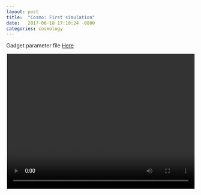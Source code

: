 ```yaml
---
layout: post
title:  "Cosmo: First simulation"
date:   2017-06-18 17:10:24 -0800
categories: cosmology
---
```


Gadget parameter file [Here](https://github.com/bvillasen/blog/blob/master/assets/files/cosmo_simulation_param.txt)

<div style="text-align: center">
<video src="{{ site.url }}assets/videos/anim_cosmo_density.mp4" width="500" height="360" controls preload> </video>
</div>
